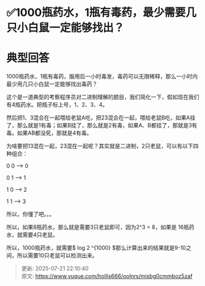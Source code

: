 # ✅1000瓶药水，1瓶有毒药，最少需要几只小白鼠一定能够找出？

# 典型回答


1000瓶药水，1瓶有毒药，服用后一小时毒发，毒药可以无限稀释，那么一小时内最少用几只小白鼠一定能够找出毒药？



这个是一道典型的考察程序员对二进制理解的题目，我们简化一下，假如现在我们有4瓶药水。把瓶子标上号，1、2、3、4。



然后把1、3混合在一起喂给老鼠A吃，把23混合在一起，喂给老鼠B吃，如果A挂了，那么就是1有毒；如果B挂了，那么就是2有毒，如果A、B都挂了，那就是3有毒。如果AB都没死，那就是4有毒。



为啥要把13混在一起，23混在一起呢？其实就是二进制，2只老鼠，可以有以下四种组合：



0 0  ——> 0

0 1   ——> 1

1 0   ——> 2

1 1   ——> 3



所以，你懂了吧。。。



所以，如果8瓶药水，那么就是需要3只老鼠即可，因为2^3 = 8，如果是 16瓶药水，就需要4只老鼠。



所以，1000瓶药水，就需要$ log 2 ^{1000} $那么计算出来的结果就是9-10之间，所以需要10只老鼠可以检测出来。









> 更新: 2025-07-21 22:10:40  
> 原文: <https://www.yuque.com/hollis666/oolnrs/misbg0cmmboz5zaf>